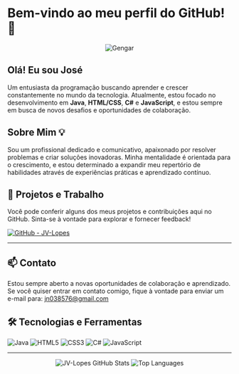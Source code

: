 # Bem-vindo ao meu perfil do GitHub! 👋

<div align="center">
  <img src="[https://media.giphy.com/media/3o7abKhOpu0NwenH3O/giphy.gif](https://media.giphy.com/media/UHAYP0FxJOmFBuOiC2/giphy.gif?cid=790b7611imwg95nyl48o9bj7p0bkxrgl90voqnbfbjido93c&ep=v1_gifs_search&rid=giphy.gif&ct=g)" alt="Gengar">
</div>


## Olá! Eu sou José
Um entusiasta da programação buscando aprender e crescer constantemente no mundo da tecnologia. Atualmente, estou focado no desenvolvimento em **Java**, **HTML/CSS**, **C#** e **JavaScript**, e estou sempre em busca de novos desafios e oportunidades de colaboração.

## Sobre Mim 💡
Sou um profissional dedicado e comunicativo, apaixonado por resolver problemas e criar soluções inovadoras. Minha mentalidade é orientada para o crescimento, e estou determinado a expandir meu repertório de habilidades através de experiências práticas e aprendizado contínuo.

## 🚀 Projetos e Trabalho
Você pode conferir alguns dos meus projetos e contribuições aqui no GitHub. Sinta-se à vontade para explorar e fornecer feedback!

[![GitHub - JV-Lopes](https://img.shields.io/badge/GitHub-JV--Lopes-green?style=for-the-badge&logo=github)](https://github.com/JV-Lopes)

---

## 📫 Contato
Estou sempre aberto a novas oportunidades de colaboração e aprendizado. Se você quiser entrar em contato comigo, fique à vontade para enviar um e-mail para: [jn038576@gmail.com](mailto:jn038576@gmail.com)

## 🛠️ Tecnologias e Ferramentas
![Java](https://img.shields.io/badge/Java-ED8B00?style=for-the-badge&logo=java&logoColor=white)
![HTML5](https://img.shields.io/badge/HTML5-E34F26?style=for-the-badge&logo=html5&logoColor=white)
![CSS3](https://img.shields.io/badge/CSS3-1572B6?style=for-the-badge&logo=css3&logoColor=white)
![C#](https://img.shields.io/badge/C%23-239120?style=for-the-badge&logo=c-sharp&logoColor=white)
![JavaScript](https://img.shields.io/badge/JavaScript-F7DF1E?style=for-the-badge&logo=javascript&logoColor=black)

---

<div align="center">
    <img src="https://github-readme-stats.vercel.app/api?username=JV-Lopes&show_icons=true&theme=radical" alt="JV-Lopes GitHub Stats">
    <img src="https://github-readme-stats.vercel.app/api/top-langs/?username=JV-Lopes&layout=compact&theme=radical" alt="Top Languages">
</div>
